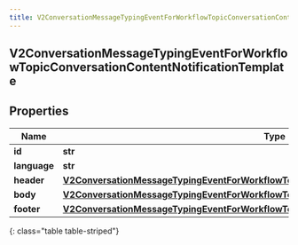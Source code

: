 ```yaml
---
title: V2ConversationMessageTypingEventForWorkflowTopicConversationContentNotificationTemplate
---
```

## V2ConversationMessageTypingEventForWorkflowTopicConversationContentNotificationTemplate

## Properties

|Name | Type | Description | Notes|
|------------ | ------------- | ------------- | -------------|
| **id** | **str** |  | [optional] |
| **language** | **str** |  | [optional] |
| **header** | [**V2ConversationMessageTypingEventForWorkflowTopicConversationNotificationTemplateHeader**](V2ConversationMessageTypingEventForWorkflowTopicConversationNotificationTemplateHeader.html) |  | [optional] |
| **body** | [**V2ConversationMessageTypingEventForWorkflowTopicConversationNotificationTemplateBody**](V2ConversationMessageTypingEventForWorkflowTopicConversationNotificationTemplateBody.html) |  | [optional] |
| **footer** | [**V2ConversationMessageTypingEventForWorkflowTopicConversationNotificationTemplateFooter**](V2ConversationMessageTypingEventForWorkflowTopicConversationNotificationTemplateFooter.html) |  | [optional] |
{: class="table table-striped"}


